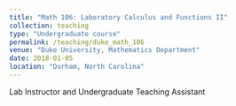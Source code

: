 ```yaml
---
title: "Math 106: Laboratory Calculus and Functions II"
collection: teaching
type: "Undergraduate course"
permalink: /teaching/duke_math_106
venue: "Duke University, Mathematics Department"
date: 2018-01-05
location: "Durham, North Carolina"
---
```


Lab  Instructor and Undergraduate Teaching Assistant
